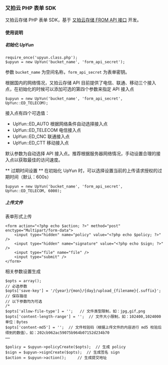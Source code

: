 ### 又拍云 PHP 表单 SDK

又拍云存储 PHP 表单 SDK，基于 [又拍云存储 FROM API 接口](http://docs.upyun.com/api/#FORM_API) 开发。

#### 使用说明

##### 初始化 UpYun

```
require_once('upyun.class.php');
$upyun = new UpYun('bucket_name', 'form_api_secret');
```

参数 `bucket_name` 为空间名称，`form_api_secret` 为表单密钥。

根据国内的网络情况，又拍云存储 API 目前提供了电信、联通、移动三个接入点，在初始化的时候可以添加可选的第四个参数来指定 API 接入点

```
$upyun = new UpYun('bucket_name', 'form_api_secret', UpYun::ED_TELECOM);
```

接入点有四个可选值：

* UpYun::ED_AUTO 根据网络条件自动选择接入点
* UpYun::ED_TELECOM 电信接入点
* UpYun::ED_CNC 联通接入点
* UpYun::ED_CTT 移动接入点

默认参数为自动选择 API 接入点。推荐根据服务器网络情况，手动设置合理的接入点以获取最佳的访问速度。

** 过期时间设置 ** 在初始化 UpYun 时，可以选择设置当前的上传请求授权的过期时间（默认：600s）

```
$upyun = new UpYun('bucket_name', 'form_api_secret', UpYun::ED_TELECOM, 6000);
```

##### 上传文件

表单形式上传

```
<form action="<?php echo $action; ?>" method="post" enctype="Multipart/form-data">
	<input type="hidden" name="policy" value="<?php echo $policy; ?>" />
    <input type="hidden" name="signature" value="<?php echo $sign; ?>" />
    <input type="file" name="file" />
    <input type="submit" />
</form>
```

相关参数设置生成

```
$opts = array();
// 必选参数
$opts['save-key'] = '/{year}/{mon}/{day}/upload_{filename}{.suffix}';   // 保存路径
// 以下参数均为可选
/*
$opts['allow-file-type'] = '';   // 文件类型限制，如：jpg,gif,png
$opts['content-length-range'] = '';  // 文件大小限制，如：102400,1024000 单位：Bytes
$opts['content-md5'] = '';  // 文件校验码（根据上传文件的内容进行 md5 校验后得到的数值），如：202cb962ac59075b964b07152d234b70
……

$policy = $upyun->policyCreate($opts);	// 生成 policy
$sign = $upyun->signCreate($opts);	// 生成签名 sign
$action = $upyun->action();		// 生成提交地址
```